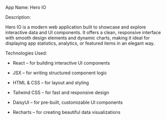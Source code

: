 App Name: Hero IO

Description:

  Hero IO is a modern web application built to showcase and explore interactive data and UI components. It offers a clean, responsive interface with smooth design elements and dynamic charts, making it ideal for displaying app statistics, analytics, or featured items in an elegant way.

Technologies Used:

  - React – for building interactive UI components

  - JSX – for writing structured component logic

  - HTML & CSS – for layout and styling

  - Tailwind CSS – for fast and responsive design

  - DaisyUI – for pre-built, customizable UI components

  - Recharts – for creating beautiful data visualizations
